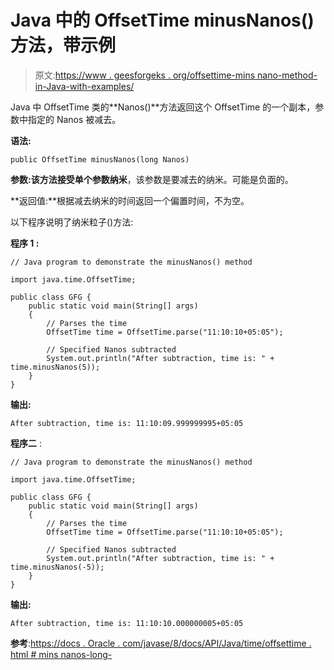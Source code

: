 # Java 中的 OffsetTime minusNanos()方法，带示例

> 原文:[https://www . geesforgeks . org/offsettime-mins nano-method-in-Java-with-examples/](https://www.geeksforgeeks.org/offsettime-minusnanos-method-in-java-with-examples/)

Java 中 OffsetTime 类的**Nanos()**方法返回这个 OffsetTime 的一个副本，参数中指定的 Nanos 被减去。

**语法:**

```
public OffsetTime minusNanos(long Nanos)

```

**参数:**该方法接受单个参数**纳米**，该参数是要减去的纳米。可能是负面的。

**返回值:**根据减去纳米的时间返回一个偏置时间，不为空。

以下程序说明了纳米粒子()方法:

**程序 1 :**

```
// Java program to demonstrate the minusNanos() method

import java.time.OffsetTime;

public class GFG {
    public static void main(String[] args)
    {
        // Parses the time
        OffsetTime time = OffsetTime.parse("11:10:10+05:05");

        // Specified Nanos subtracted
        System.out.println("After subtraction, time is: " + time.minusNanos(5));
    }
}
```

**输出:**

```
After subtraction, time is: 11:10:09.999999995+05:05

```

**程序二** :

```
// Java program to demonstrate the minusNanos() method

import java.time.OffsetTime;

public class GFG {
    public static void main(String[] args)
    {
        // Parses the time
        OffsetTime time = OffsetTime.parse("11:10:10+05:05");

        // Specified Nanos subtracted
        System.out.println("After subtraction, time is: " + time.minusNanos(-5));
    }
}
```

**输出:**

```
After subtraction, time is: 11:10:10.000000005+05:05

```

**参考**:[https://docs . Oracle . com/javase/8/docs/API/Java/time/offsettime . html # mins nanos-long-](https://docs.oracle.com/javase/8/docs/api/java/time/OffsetTime.html#minusNanos-long-)